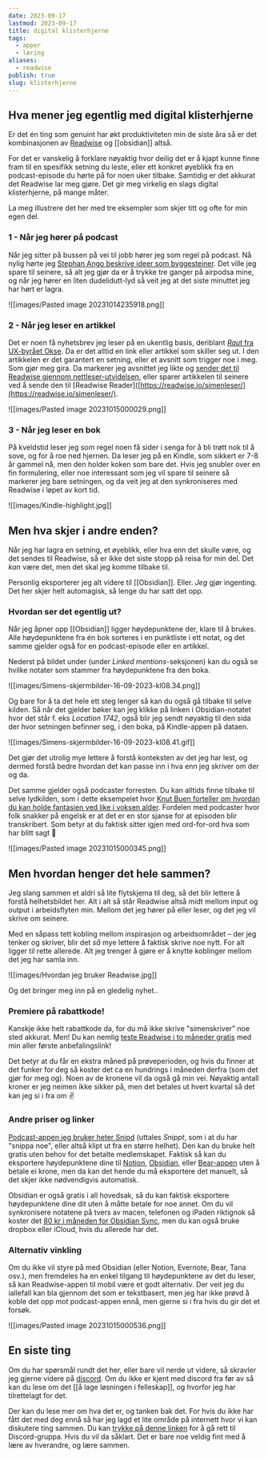 ```yaml
---
date: 2023-09-17
lastmod: 2023-09-17
title: digital klisterhjerne
tags:
  - apper
  - læring
aliases:
  - readwise
publish: true
slug: klisterhjerne
---
```


## Hva mener jeg egentlig med digital klisterhjerne

Er det én ting som genuint har økt produktiviteten min de siste åra så er det kombinasjonen av [Readwise](https://readwise.io/simenskriver/) og [[obsidian]] altså.

For det er vanskelig å forklare nøyaktig hvor deilig det er å kjapt kunne finne fram til en spesifikk setning du leste, eller ett konkret øyeblikk fra en podcast-episode du hørte på for noen uker tilbake. Samtidig er det akkurat det Readwise lar meg gjøre. Det gir meg virkelig en slags digital klisterhjerne, på mange måter.

La meg illustrere det her med tre eksempler som skjer titt og ofte for min egen del.

### 1 - Når jeg hører på podcast

Når jeg sitter på bussen på vei til jobb hører jeg som regel på podcast. Nå nylig hørte jeg [Stephan Ango beskrive ideer som byggesteiner](https://share.snipd.com/snip/e4a68caf-ad35-45ee-8efb-660e54e4c7c1). Det ville jeg spare til seinere, så alt jeg gjør da er å trykke tre ganger på airpodsa mine, og når jeg hører en liten dudelidutt-lyd så veit jeg at det siste minuttet jeg har hørt er lagra.

![[images/Pasted image 20231014235918.png]]

### 2 - Når jeg leser en artikkel

Det er noen få nyhetsbrev jeg leser på en ukentlig basis, deriblant [*Raut* fra UX-byrået Okse](https://raut.no/). Da er det alltid en link eller artikkel som skiller seg ut. I den artikkelen er det garantert en setning, eller et avsnitt som trigger noe i meg. Som gjør meg gira. Da markerer jeg avsnittet jeg likte og [sender det til Readwise gjennom nettleser-utvidelsen](https://chrome.google.com/webstore/detail/readwise-highlighter/jjhefcfhmnkfeepcpnilbbkaadhngkbi), eller sparer artikkelen til seinere ved å sende den til [Readwise Reader]([https://readwise.io/simenleser/](https://readwise.io/simenleser/).  

![[images/Pasted image 20231015000029.png]]

### 3 - Når jeg leser en bok

På kveldstid leser jeg som regel noen få sider i senga for å bli trøtt nok til å sove, og for å roe ned hjernen. Da leser jeg på en Kindle, som sikkert er 7-8 år gammel nå, men den holder koken som bare det. Hvis jeg snubler over en fin formulering, eller noe interessant som jeg vil spare til seinere så markerer jeg bare setningen, og da veit jeg at den synkroniseres med Readwise i løpet av kort tid.

![[images/Kindle-highlight.jpg]]

## Men hva skjer i andre enden?

Når jeg har lagra en setning, et øyeblikk, eller hva enn det skulle være, og det sendes til Readwise, så er ikke det siste stopp på reisa for min del. Det *kan* være det, men det skal jeg komme tilbake til.

Personlig eksporterer jeg alt videre til [[Obsidian]]. Eller. *Jeg* gjør ingenting. Det her skjer helt automagisk, så lenge du har satt det opp.

### Hvordan ser det egentlig ut?

Når jeg åpner opp [[Obsidian]] ligger høydepunktene der, klare til å brukes. Alle høydepunktene fra én bok sorteres i en punktliste i ett notat, og det samme gjelder også for en podcast-episode eller en artikkel.

Nederst på bildet under (under *Linked mentions*\-seksjonen) kan du også se hvilke notater som stammer fra høydepunktene fra den boka.

![[images/Simens-skjermbilder-16-09-2023-kl08.34.png]]

Og bare for å ta det hele ett steg lenger så kan du også gå tilbake til selve kilden. Så når det gjelder bøker kan jeg klikke på linken i Obsidian-notatet hvor det står f. eks *Location 1742*, også blir jeg sendt nøyaktig til den sida der hvor setningen befinner seg, i den boka, på Kindle-appen på dataen.

![[images/Simens-skjermbilder-16-09-2023-kl08.41.gif]]

Det gjør det utrolig mye lettere å forstå konteksten av det jeg har lest, og dermed forstå bedre hvordan det kan passe inn i hva enn jeg skriver om der og da.

Det samme gjelder også podcaster forresten. Du kan alltids finne tilbake til selve lydkilden, som i dette eksempelet hvor [Knut Buen forteller om hvordan du kan holde fantasien ved like i voksen alder](https://share.snipd.com/snip/d809b57a-8ae5-476b-a17a-38deb5ce375d). Fordelen med podcaster hvor folk snakker på engelsk er at det er en stor sjanse for at episoden blir transkribert. Som betyr at du faktisk sitter igjen med ord-for-ord hva som har blitt sagt 🤯

![[images/Pasted image 20231015000345.png]]

## Men hvordan henger det hele sammen?

Jeg slang sammen et aldri så lite flytskjema til deg, så det blir lettere å forstå helhetsbildet her. Alt i alt så står Readwise altså midt mellom input og output i arbeidsflyten min. Mellom det jeg hører på eller leser, og det jeg vil skrive om seinere.

Med en såpass tett kobling mellom inspirasjon og arbeidsområdet – der jeg tenker og skriver, blir det *så* mye lettere å faktisk skrive noe nytt. For alt ligger til rette allerede. Alt jeg trenger å gjøre er å knytte koblinger mellom det jeg har samla inn.

![[images/Hvordan jeg bruker Readwise.jpg]]

Og det bringer meg inn på en gledelig nyhet..

### Premiere på rabattkode!

Kanskje ikke helt rabattkode da, for du må ikke skrive "simenskriver" noe sted akkurat. Men! Du kan nemlig [teste Readwise i to måneder gratis](https://readwise.io/simenskriver/) med min aller første anbefalingslink!

Det betyr at du får en ekstra måned på prøveperioden, og hvis du finner at det funker for deg så koster det ca en hundrings i måneden derfra (som det gjør for meg og). Noen av de kronene vil da også gå min vei. Nøyaktig antall kroner er jeg neimen ikke sikker på, men det betales ut hvert kvartal så det kan jeg si i fra om ✌️

### Andre priser og linker

[Podcast-appen jeg bruker heter Snipd](https://open.snipd.com/get-app?referral=7MQIVD) (uttales *Snippt*, som i at du har "snippa noe", eller altså klipt ut fra en større helhet). Den kan du bruke helt gratis uten behov for det betalte medlemskapet. Faktisk så kan du eksportere høydepunktene dine til [Notion](https://www.notion.so/), [Obsidian](https://obsidian.md/), eller [Bear-appen](https://bear.app/) uten å betale ei krone, men da kan det hende du må eksportere det manuelt, så det skjer ikke nødvendigvis automatisk.

Obsidian er også gratis i all hovedsak, så du kan faktisk eksportere høydepunktene dine dit uten å måtte betale for noe annet. Om du vil synkronisere notatene på tvers av macen, telefonen og iPaden riktignok så koster det [80 kr i måneden for Obsidian Sync](https://obsidian.md/pricing), men du kan også bruke dropbox eller iCloud, hvis du allerede har det.

### Alternativ vinkling

Om du ikke vil styre på med Obsidian (eller Notion, Evernote, Bear, Tana osv.), men fremdeles ha en enkel tilgang til høydepunktene av det du leser, så kan Readwise-appen til mobil være et godt alternativ. Der veit jeg du iallefall kan bla gjennom det som er tekstbasert, men jeg har ikke prøvd å koble det opp mot podcast-appen ennå, men gjerne si i fra hvis du gir det et forsøk.

![[images/Pasted image 20231015000536.png]]

## En siste ting

Om du har spørsmål rundt det her, eller bare vil nerde ut videre, så skravler jeg gjerne videre på [discord](https://discord.gg/f2ZrnPVbYC). Om du ikke er kjent med discord fra før av så kan du lese om det [[å lage løsningen i felleskap]], og hvorfor jeg har tilrettelagt for det.

Der kan du lese mer om hva det er, og tanken bak det. For hvis du ikke har fått det med deg ennå så har jeg lagd et lite område på internett hvor vi kan diskutere ting sammen. Du kan [trykke på denne linken](https://discord.gg/f2ZrnPVbYC) for å gå rett til Discord-gruppa. Hvis du vil da såklart. Det er bare noe veldig fint med å lære av hverandre, og lære sammen.
